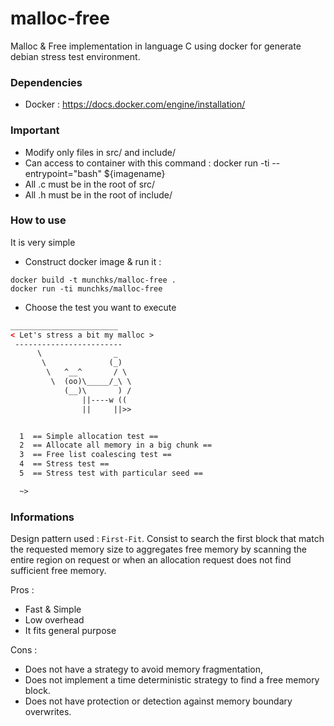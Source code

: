 
# malloc-free
Malloc & Free implementation in language C using docker for generate debian stress test environment.

### Dependencies ###
- Docker : https://docs.docker.com/engine/installation/

### Important ###
- Modify only files in src/ and include/
- Can access to container with this command : docker run -ti --entrypoint="bash" ${imagename}
- All .c must be in the root of src/
- All .h must be in the root of include/

### How to use ###
It is very simple
- Construct docker image & run it :
```shell
docker build -t munchks/malloc-free .
docker run -ti munchks/malloc-free
```
- Choose the test you want to execute
```html
________________________
< Let's stress a bit my malloc >
 ------------------------
      \                _
       \              (_)
        \   ^__^       / \
         \  (oo)\_____/_\ \
            (__)\       ) /
                ||----w ((
                ||     ||>>


  1  == Simple allocation test == 
  2  == Allocate all memory in a big chunk ==
  3  == Free list coalescing test ==
  4  == Stress test ==
  5  == Stress test with particular seed ==

  ~>
```

### Informations ###

Design pattern used : `First-Fit`.
Consist to search the first block that match the requested memory size to
aggregates free memory by scanning the entire region on request or when an allocation request does not find sufficient free memory.

Pros :
- Fast & Simple
- Low overhead
- It fits general purpose

Cons :
- Does not have a strategy to avoid memory fragmentation,
- Does not implement a time deterministic strategy to find a free memory block.
- Does not have protection or detection against memory boundary overwrites.

